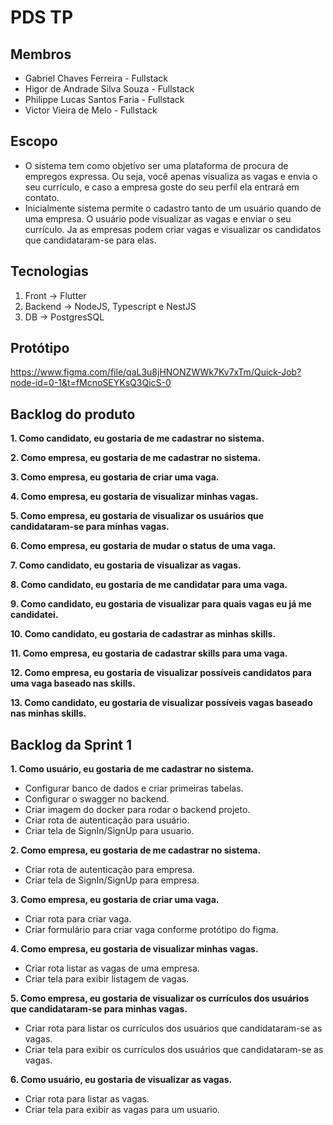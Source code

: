 # PDS TP

## Membros
- Gabriel Chaves Ferreira - Fullstack
- Higor de Andrade Silva Souza - Fullstack
- Philippe Lucas Santos Faria - Fullstack
- Victor Vieira de Melo - Fullstack

## Escopo
- O sistema tem como objetivo ser uma plataforma de procura de empregos expressa. Ou seja, você apenas visualiza as vagas e envia o seu currículo, e caso a empresa goste do seu perfil ela entrará em contato.
- Inicialmente sistema permite o cadastro tanto de um usuário quando de uma empresa. O usuário pode visualizar as vagas e enviar o seu currículo. Ja as empresas podem criar vagas e visualizar os candidatos que candidataram-se para elas.

## Tecnologias
1. Front -> Flutter
2. Backend -> NodeJS, Typescript e NestJS
3. DB -> PostgresSQL

## Protótipo
https://www.figma.com/file/qaL3u8jHNONZWWk7Kv7xTm/Quick-Job?node-id=0-1&t=fMcnoSEYKsQ3QicS-0

## Backlog do produto
**1. Como candidato, eu gostaria de me cadastrar no sistema.**

**2. Como empresa, eu gostaria de me cadastrar no sistema.**

**3. Como empresa, eu gostaria de criar uma vaga.**

**4. Como empresa, eu gostaria de visualizar minhas vagas.**

**5. Como empresa, eu gostaria de visualizar os usuários que candidataram-se para minhas vagas.**

**6. Como empresa, eu gostaria de mudar o status de uma vaga.**

**7. Como candidato, eu gostaria de visualizar as vagas.**

**8. Como candidato, eu gostaria de me candidatar para uma vaga.**

**9. Como candidato, eu gostaria de visualizar para quais vagas eu já me candidatei.**

**10. Como candidato, eu gostaria de cadastrar as minhas skills.**

**11. Como empresa, eu gostaria de cadastrar skills para uma vaga.**

**12. Como empresa, eu gostaria de visualizar possíveis candidatos para uma vaga baseado nas skills.**

**13. Como candidato, eu gostaria de visualizar possíveis vagas baseado nas minhas skills.**


## Backlog da Sprint 1
**1. Como usuário, eu gostaria de me cadastrar no sistema.**
  - Configurar banco de dados e criar primeiras tabelas.
  - Configurar o swagger no backend.
  - Criar imagem do docker para rodar o backend projeto.
  - Criar rota de autenticação para usuário.
  - Criar tela de SignIn/SignUp para usuario.


**2. Como empresa, eu gostaria de me cadastrar no sistema.**
  - Criar rota de autenticação para empresa.
  - Criar tela de SignIn/SignUp para empresa.


**3. Como empresa, eu gostaria de criar uma vaga.**
  - Criar rota para criar vaga.
  - Criar formulário para criar vaga conforme protótipo do figma.


**4. Como empresa, eu gostaria de visualizar minhas vagas.**
  - Criar rota listar as vagas de uma empresa.
  - Criar tela para exibir listagem de vagas.


**5. Como empresa, eu gostaria de visualizar os currículos dos usuários que candidataram-se para minhas vagas.**
  - Criar rota para listar os currículos dos usuários que candidataram-se as vagas.
  - Criar tela para exibir os currículos dos usuários que candidataram-se as vagas.


**6. Como usuário, eu gostaria de visualizar as vagas.**
  - Criar rota para listar as vagas.
  - Criar tela para exibir as vagas para um usuario.
